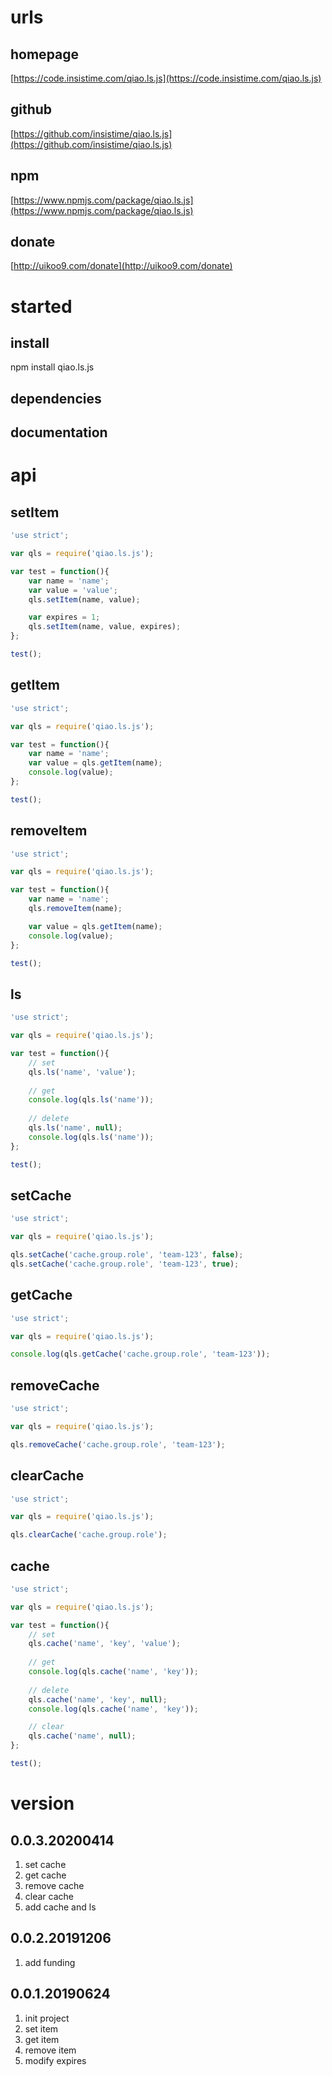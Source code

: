 # urls
## homepage
[https://code.insistime.com/qiao.ls.js](https://code.insistime.com/qiao.ls.js)

## github
[https://github.com/insistime/qiao.ls.js](https://github.com/insistime/qiao.ls.js)

## npm
[https://www.npmjs.com/package/qiao.ls.js](https://www.npmjs.com/package/qiao.ls.js)

## donate
[http://uikoo9.com/donate](http://uikoo9.com/donate)

# started
## install
npm install qiao.ls.js

## dependencies

## documentation

# api
## setItem
```javascript
'use strict';

var qls = require('qiao.ls.js');

var test = function(){
	var name = 'name';
	var value = 'value';
	qls.setItem(name, value);

	var expires = 1;
	qls.setItem(name, value, expires);
};

test();
```

## getItem
```javascript
'use strict';

var qls = require('qiao.ls.js');

var test = function(){
	var name = 'name';
	var value = qls.getItem(name);
	console.log(value);
};

test();
```

## removeItem
```javascript
'use strict';

var qls = require('qiao.ls.js');

var test = function(){
	var name = 'name';
	qls.removeItem(name);

	var value = qls.getItem(name);
	console.log(value);
};

test();
```

## ls
```javascript
'use strict';

var qls = require('qiao.ls.js');

var test = function(){
	// set
	qls.ls('name', 'value');
	
	// get
	console.log(qls.ls('name'));
	
	// delete
	qls.ls('name', null);
	console.log(qls.ls('name'));
};

test();
```

## setCache
```javascript
'use strict';

var qls = require('qiao.ls.js');

qls.setCache('cache.group.role', 'team-123', false);
qls.setCache('cache.group.role', 'team-123', true);
```

## getCache
```javascript
'use strict';

var qls = require('qiao.ls.js');

console.log(qls.getCache('cache.group.role', 'team-123'));
```

## removeCache
```javascript
'use strict';

var qls = require('qiao.ls.js');

qls.removeCache('cache.group.role', 'team-123');
```

## clearCache
```javascript
'use strict';

var qls = require('qiao.ls.js');

qls.clearCache('cache.group.role');
```

## cache
```javascript
'use strict';

var qls = require('qiao.ls.js');

var test = function(){
	// set
	qls.cache('name', 'key', 'value');
	
	// get
	console.log(qls.cache('name', 'key'));
	
	// delete
	qls.cache('name', 'key', null);
	console.log(qls.cache('name', 'key'));

	// clear
	qls.cache('name', null);
};

test();
```

# version
## 0.0.3.20200414
1. set cache
2. get cache
3. remove cache
4. clear cache
5. add cache and ls

## 0.0.2.20191206
1. add funding

## 0.0.1.20190624
1. init project
2. set item
3. get item
4. remove item
5. modify expires
